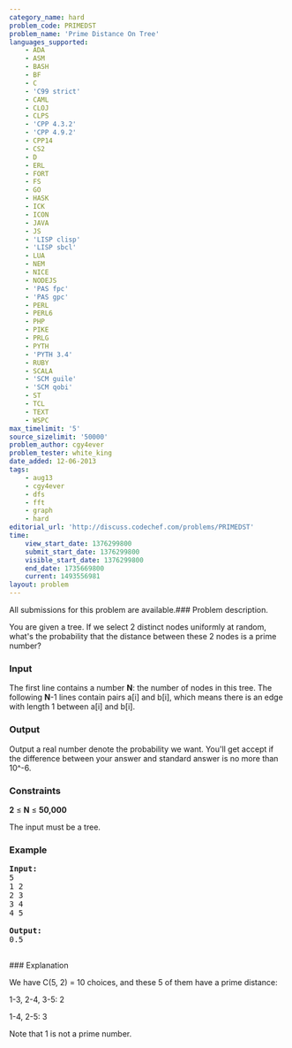 ```yaml
---
category_name: hard
problem_code: PRIMEDST
problem_name: 'Prime Distance On Tree'
languages_supported:
    - ADA
    - ASM
    - BASH
    - BF
    - C
    - 'C99 strict'
    - CAML
    - CLOJ
    - CLPS
    - 'CPP 4.3.2'
    - 'CPP 4.9.2'
    - CPP14
    - CS2
    - D
    - ERL
    - FORT
    - FS
    - GO
    - HASK
    - ICK
    - ICON
    - JAVA
    - JS
    - 'LISP clisp'
    - 'LISP sbcl'
    - LUA
    - NEM
    - NICE
    - NODEJS
    - 'PAS fpc'
    - 'PAS gpc'
    - PERL
    - PERL6
    - PHP
    - PIKE
    - PRLG
    - PYTH
    - 'PYTH 3.4'
    - RUBY
    - SCALA
    - 'SCM guile'
    - 'SCM qobi'
    - ST
    - TCL
    - TEXT
    - WSPC
max_timelimit: '5'
source_sizelimit: '50000'
problem_author: cgy4ever
problem_tester: white_king
date_added: 12-06-2013
tags:
    - aug13
    - cgy4ever
    - dfs
    - fft
    - graph
    - hard
editorial_url: 'http://discuss.codechef.com/problems/PRIMEDST'
time:
    view_start_date: 1376299800
    submit_start_date: 1376299800
    visible_start_date: 1376299800
    end_date: 1735669800
    current: 1493556981
layout: problem
---
```

All submissions for this problem are available.### Problem description.

You are given a tree. If we select 2 distinct nodes uniformly at random, what's the probability that the distance between these 2 nodes is a prime number?

### Input

The first line contains a number **N**: the number of nodes in this tree.
The following **N**-1 lines contain pairs a\[i\] and b\[i\], which means there is an edge with length 1 between a\[i\] and b\[i\].

### Output

Output a real number denote the probability we want.
You'll get accept if the difference between your answer and standard answer is no more than 10^-6.

### Constraints

**2** ≤ **N** ≤ **50,000**

The input must be a tree.

### Example

<pre><b>Input:</b>
5
1 2
2 3
3 4
4 5

<b>Output:</b>
0.5

</pre>### Explanation
We have C(5, 2) = 10 choices, and these 5 of them have a prime distance:

1-3, 2-4, 3-5: 2

1-4, 2-5: 3

Note that 1 is not a prime number.
